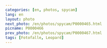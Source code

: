 ```yaml
---
categories: [en, photos, spycam]
lang: en
layout: photo
next_photo: /en/photos/spycam/P0000465.html
picname: P0000466
prev_photo: /en/photos/spycam/P0000467.html
tags: [Fotofalle, Leopard]
---
```

